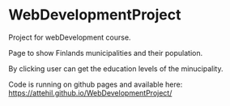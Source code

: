 # WebDevelopmentProject
Project for webDevelopment course.

Page to show Finlands municipalities and their population.

By clicking user can get the education levels of the minucipality.

Code is running on github pages and available here: https://attehil.github.io/WebDevelopmentProject/
